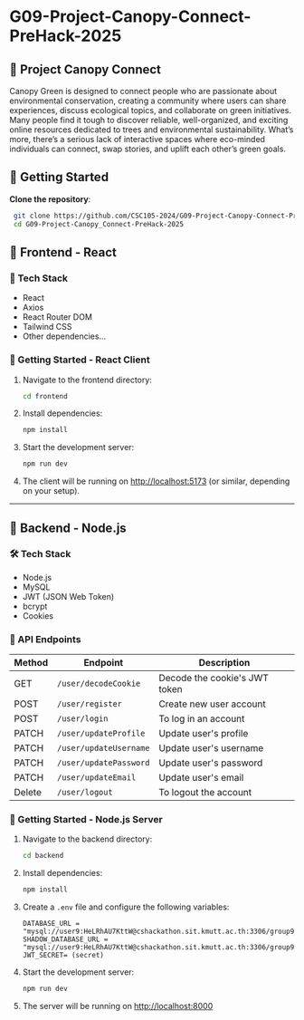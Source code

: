# G09-Project-Canopy-Connect-PreHack-2025
## :pushpin: Project Canopy Connect

Canopy Green is designed to connect people who are passionate about environmental conservation, 
creating a community where users can share experiences, 
discuss ecological topics, and collaborate on green initiatives.
Many people find it tough to discover reliable, well-organized, and exciting online resources dedicated to trees and environmental sustainability. What’s more, there’s a serious lack of interactive spaces where eco-minded individuals can connect, swap stories, and uplift each other’s green goals.

## :rocket: Getting Started
**Clone the repository**: 
```bash 
 git clone https://github.com/CSC105-2024/G09-Project-Canopy-Connect-PreHack-2025.git 
 cd G09-Project-Canopy_Connect-PreHack-2025
```

## :hammer: Frontend - React

### :wrench: Tech Stack

- React
- Axios
- React Router DOM
- Tailwind CSS
- Other dependencies...

### :rocket: Getting Started - React Client

1. Navigate to the frontend directory:
   ```bash
   cd frontend
   ```

2. Install dependencies:
   ```bash
   npm install
   ```

3. Start the development server:
   ```bash
   npm run dev
   ```

4. The client will be running on [http://localhost:5173](http://localhost:5173) (or similar, depending on your setup).

---

## :wrench: Backend - Node.js

### :hammer_and_wrench: Tech Stack

- Node.js
- MySQL 
- JWT (JSON Web Token)
- bcrypt
- Cookies

### :electric_plug: API Endpoints

| Method | Endpoint             | Description                         |
|--------|----------------------|-------------------------------------|
| GET   | `/user/decodeCookie`  | Decode the cookie's JWT token       |
| POST  | `/user/register`      |Create new user account              |
| POST  | `/user/login`         | To log in an account                |
| PATCH | `/user/updateProfile` | Update user's profile               |
| PATCH | `/user/updateUsername`| Update user's username              |
| PATCH | `/user/updatePassword`| Update user's password              |
| PATCH | `/user/updateEmail`   | Update user's email                 |
| Delete| `/user/logout`        | To logout the account               |


### :rocket: Getting Started - Node.js Server

1. Navigate to the backend directory:
   ```bash
   cd backend
   ```

2. Install dependencies:
   ```bash
   npm install
   ```

3. Create a `.env` file and configure the following variables:
   ```
   DATABASE_URL = "mysql://user9:HeLRhAU7KttW@cshackathon.sit.kmutt.ac.th:3306/group9_prehack"
   SHADOW_DATABASE_URL = "mysql://user9:HeLRhAU7KttW@cshackathon.sit.kmutt.ac.th:3306/group9_prehack_shadow"
   JWT_SECRET= (secret)
   ```

4. Start the development server:
   ```bash
   npm run dev
   ```

5. The server will be running on [http://localhost:8000](http://localhost:8000)

